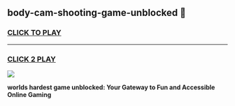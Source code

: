 
## body-cam-shooting-game-unblocked 👋
<h3>
<a href="https://premium.freeplayer.one?title=body-cam-shooting-game-unblocked&ref=14F">CLICK TO PLAY</a></h3>
<hr>

<h3>
<a href="https://premium.freeplayer.one?title=body-cam-shooting-game-unblocked&ref=14F">CLICK 2 PLAY</a>
  
</h3>

<a href="https://premium.freeplayer.one?title=body-cam-shooting-game-unblocked&ref=12F/"><img src="https://clearcache.store/games.png"></a>


**worlds hardest game unblocked: Your Gateway to Fun and Accessible Online Gaming**
